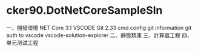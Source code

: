 # cker90.DotNetCoreSampleSln
一、開發環境
NET Core 3.1
VSCODE
Git 2.33
cmd config git information
git auth to vscode 
vscode-solution-explorer
二、靜態類庫
三、計算器工程
四、单元测试工程
